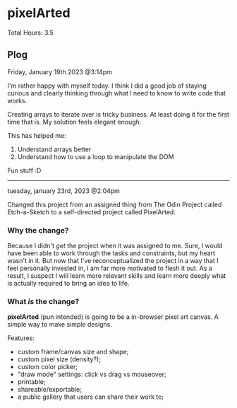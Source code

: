# pixelArted

Total Hours: 3.5

## Plog

Friday, January 19th 2023 @3:14pm

I'm rather happy with myself today. I think I did a good job of staying curious and clearly thinking through what I need to know to write code that works.

Creating arrays to iterate over is tricky business. At least doing it for the first time that is. My solution feels elegant enough.

This has helped me:
1. Understand arrays better
2. Understand how to use a loop to manipulate the DOM

Fun stuff :D

---

tuesday, january 23rd, 2023 @2:04pm

Changed this project from an assigned thing from The Odin Project called Etch-a-Sketch to a self-directed project called PixelArted.

### Why the change?

Because I didn't *get* the project when it was assigned to me. Sure, I would have been able to work through the tasks and constraints, but my heart wasn't in it. But now that I've reconceptualized the project in a way that I feel personally invested in, I am far more motivated to flesh it out. As a result, I suspect I will learn more relevant skills and learn more deeply what is actually required to bring an idea to life.

### What *is* the change?

**pixelArted** (pun intended) is going to be a in-browser pixel art canvas. A simple way to make simple designs.

Features:
- custom frame/canvas size and shape;
- custom pixel size (density?);
- custom color picker; 
- "draw mode" settings: click vs drag vs mouseover;
- printable;
- shareable/exportable;
- a public gallery that users can share their work to;
